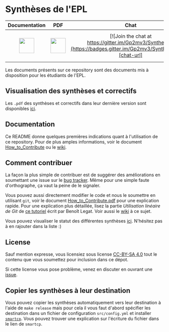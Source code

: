 # Synthèses de l'EPL

| **Documentation**  | **PDF** | **Chat** | **Forum** | **Git** |
|:------------------:|:-------:|:--------:|:---------:|:-------:|
| [<img src="https://cdn.pixabay.com/photo/2013/04/01/21/32/reading-99244_960_720.png" width="48">][doc-url] | [<img src="https://image.freepik.com/free-icon/pdf-file-format-symbol_318-45340.jpg" width="48">][pdf-url] | [![Join the chat at https://gitter.im/Gp2mv3/Syntheses](https://badges.gitter.im/Gp2mv3/Syntheses.svg)][chat-url] | [<img src="http://forum-epl.be/images/avatars/gallery/Photos/logo_phpBB.gif" width="96">][forum-url] | [<img src="https://www.codeschool.com/assets/custom/review/2014/2014-try-git-0090d74a62a5bff9e42f26762e76f5350fcafa9f835acfed59beb2028936c8f2.png" width="48">][git-url]


Les documents présents sur ce repository sont des documents
mis à disposition pour les étudiants de l'EPL.

## Visualisation des synthèses et correctifs
Les `.pdf` des synthèses et correctifs dans leur dernière version sont disponibles
[ici][pdf-url].

## Documentation
Ce README donne quelques premières indications
quant à l'utilisation de ce repository.
Pour de plus amples informations,
voir
le document [How_to_Contribute][doc-url]
ou le [wiki](https://github.com/Gp2mv3/Syntheses/wiki).

## Comment contribuer
La façon la plus simple de contribuer est de suggérer des améliorations
en soumettant une issue sur le
[bug tracker](https://github.com/Gp2mv3/Syntheses/issues).
Même pour une simple faute d'orthographe, ça vaut la peine de le signaler.

Vous pouvez aussi directement modifier le code et nous le soumettre
en utilisant `git`, voir le document
[How_to_Contribute.pdf](https://www.dropbox.com/s/s48t7iv4n6xotya/How_to_Contribute.pdf?dl=0)
pour une explication rapide.
Pour une explication plus détaillée, lisez la partie *Utilisation linéaire de Git* de
[ce tutoriel](http://sites.uclouvain.be/SystInfo/notes/Outils/html/git.html)
écrit par Benoît Legat.
Voir aussi le [wiki](https://github.com/Gp2mv3/Syntheses/wiki) à ce sujet.

Vous pouvez visualiser le statut des différentes synthèses
[ici](https://github.com/Gp2mv3/Syntheses/wiki/Status).
N'hésitez pas à en rajouter dans la liste :)

## License
Sauf mention expresse, vous licensiez sous license [CC-BY-SA 4.0](http://creativecommons.org/licenses/by-sa/4.0/)
tout le contenu que vous soumettez pour inclusion dans ce dépot.

Si cette license vous pose problème, venez en discuter en ouvrant une [issue](https://github.com/Gp2mv3/Syntheses/issues/new).

## Copier les synthèses à leur destination
Vous pouvez copier les synthèses automatiquement vers leur destination à l'aide de `make release` mais pour cela il vous faut d'abord spécifier les destination dans un fichier de configuration `src/config.yml` et installer
[`smartcp`](https://github.com/blegat/smartcp).
Vous pouvez trouver une explication sur l'écriture du fichier dans le lien de `smartcp`.

[pdf-url]: https://uclouvain-my.sharepoint.com/:f:/g/personal/pverbist_oasis_uclouvain_be/ElZP_ep3eAtMsNkXcBLj0vYB7CZpoJ-UzQu7pzHV6xGMYw
[doc-url]: https://drive.google.com/file/d/0B1axlYz3_XXKRzdGVWdGdUZ6UGs/view?usp=sharing
[chat-url]: https://gitter.im/Gp2mv3/Syntheses?utm_source=badge&utm_medium=badge&utm_campaign=pr-badge&utm_content=badge
[forum-url]: http://forum-epl.be
[git-url]: https://try.github.io
